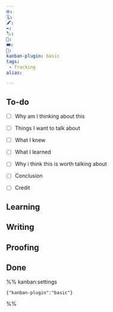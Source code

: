 ```yaml
---
🌐: 
🗓️: 
🖋️: 
⬅️: 
🏷️: 
🎫: 
🎟️: 
🔖: 
kanban-plugin: basic
tags:
 - Tracking
alias: 

---
```


## To-do

- [ ] Why am I thinking about this
- [ ] Things I want to talk about
- [ ] What I knew
- [ ] What I learned
- [ ] Why i think this is worth talking about
- [ ] Conclusion
- [ ] Credit


## Learning



## Writing



## Proofing



## Done





%% kanban:settings
```
{"kanban-plugin":"basic"}
```
%%